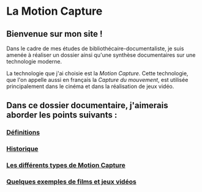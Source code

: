 


# La Motion Capture

## Bienvenue sur mon site !

Dans le cadre de mes études de bibliothécaire-documentaliste, je suis amenée à réaliser un dossier ainsi qu'une synthèse documentaires sur une technologie moderne.

La technologie que j'ai choisie est la _Motion Capture_. Cette technologie, que l'on appelle aussi en français la _Capture du mouvement_, est utilisée principalement dans le cinéma et dans la réalisation de jeux vidéo.


## Dans ce dossier documentaire, j'aimerais aborder les points suivants :

### [Définitions](definitions.md)

### [Historique](histoire.md)

### [Les différents types de Motion Capture](typesmotioncapture.md)

### [Quelques exemples de films et jeux vidéos](filmsjeuxvideo.md)
